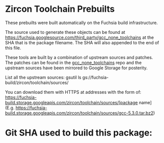 # Zircon Toolchain Prebuilts

These prebuilts were built automatically on the Fuchsia build infrastructure.

The source used to generate these objects can be found at https://fuchsia.googlesource.com/third_party/gcc_none_toolchains
at the SHA that is the package filename.  The SHA will also appended to the end of this file.

These tools are built by a combination of upstream sources and patches.  The patches
can be found in the [gcc_none_toolchains](https://fuchsia.googlesource.com/third_party/gcc_none_toolchains) repo and the
upstream sources have been mirrored to Google Storage for posterity.

List all the upstream sources:
gsutil ls gs://fuchsia-build/zircon/toolchain/sources/

You can download them with HTTPS at addresses with the form of:
https://fuchsia-build.storage.googleapis.com/zircon/toolchain/sources/[package name]
(E.g. https://fuchsia-build.storage.googleapis.com/zircon/toolchain/sources/gcc-5.3.0.tar.bz2)

# Git SHA used to build this package:

